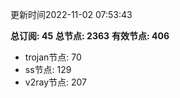 更新时间2022-11-02 07:53:43

**总订阅: 45**
**总节点: 2363**
**有效节点: 406**
- trojan节点: 70
- ss节点: 129
- v2ray节点: 207

